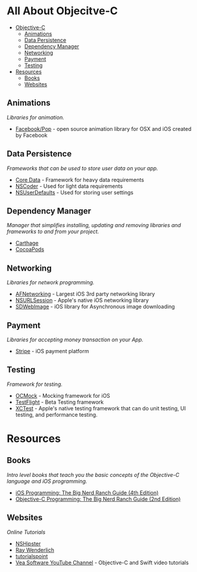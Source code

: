 # All About Objecitve-C
- [Objective-C](#objective-c)
  - [Animations](#animations)
  - [Data Persistence](#data-persistence)
  - [Dependency Manager](#dependency-manager)
  - [Networking](#networking)
  - [Payment](#payment)
  - [Testing](#testing)
- [Resources](#resources)
  - [Books](#books)
  - [Websites](#websites)

## Animations

*Libraries for animation.*

* [Facebook/Pop](https://github.com/facebook/pop) - open source animation library for OSX and iOS created by Facebook

## Data Persistence

*Frameworks that can be used to store user data on your app.*

* [Core Data](https://developer.apple.com/library/watchos/documentation/Cocoa/Conceptual/CoreData/index.html) - Framework for heavy data requirements
* [NSCoder](https://developer.apple.com/library/ios/documentation/Cocoa/Reference/Foundation/Classes/NSCoder_Class/) - Used for light data requirements
* [NSUserDefaults](https://developer.apple.com/library/mac/documentation/Cocoa/Reference/Foundation/Classes/NSUserDefaults_Class/) - Used for storing user settings

## Dependency Manager

*Manager that simplifies installing, updating and removing libraries and frameworks to and from your project.*

* [Carthage](https://github.com/Carthage/Carthage)
* [CocoaPods](https://cocoapods.org)

## Networking

*Libraries for network programming.*

* [AFNetworking](https://github.com/AFNetworking/AFNetworking) - Largest iOS 3rd party networking library
* [NSURLSession](https://developer.apple.com/library/ios/documentation/Foundation/Reference/NSURLSession_class/index.html) - Apple's native iOS networking library
* [SDWebImage](https://github.com/rs/SDWebImage) - iOS library for Asynchronous image downloading

## Payment

*Libraries for accepting money transaction on your App.*

* [Stripe](https://stripe.com/docs/mobile/ios) - iOS payment platform

## Testing

*Framework for testing.*

* [OCMock](http://ocmock.org) - Mocking framework for iOS
* [TestFlight](https://developer.apple.com/testflight/) - Beta Testing framework 
* [XCTest](https://developer.apple.com/library/ios/documentation/DeveloperTools/Conceptual/testing_with_xcode/chapters/01-introduction.html) - Apple's native testing framework that can do unit testing, UI testing, and performance testing.

# Resources

## Books

*Intro level books that teach you the basic concepts of the Objective-C language and iOS programming.* 

* [iOS Programming: The Big Nerd Ranch Guide (4th Edition)](https://www.amazon.com/iOS-Programming-Ranch-Guide-Guides/dp/0321942051/ref=sr_1_7?s=books&ie=UTF8&qid=1468365404&sr=1-7&keywords=big+nerd+ranch)
* [Objective-C Programming: The Big Nerd Ranch Guide (2nd Edition)](https://www.bignerdranch.com/we-write/objective-c-programming/)

## Websites

*Online Tutorials*

* [NSHipster](http://nshipster.com)
* [Ray Wenderlich](https://www.raywenderlich.com)
* [tutorialspoint](http://www.tutorialspoint.com/objective_c/index.htm)
* [Vea Software YouTube Channel](https://www.youtube.com/user/veasoftware) - Objective-C and Swift video tutorials
 
